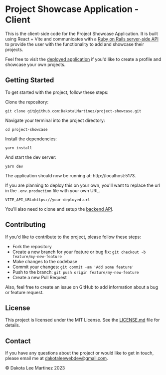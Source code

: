 # Project Showcase Application - Client

This is the client-side code for the Project Showcase Application. It is built using React + Vite and communicates with a [Ruby on Rails server-side API](https://github.com/DakotaLMartinez/project-showcase-api) to provide the user with the functionality to add and showcase their projects.

Feel free to visit the [deployed application](https://developer-project-showcase.netlify.app/) if you'd like to create a profile and showcase your own projects. 

## Getting Started
To get started with the project, follow these steps:

Clone the repository: 
```
git clone git@github.com:DakotaLMartinez/project-showcase.git

```
Navigate your terminal into the project directory:
```
cd project-showcase
```
Install the dependencies:
```
yarn install
```
And start the dev server:
```
yarn dev
```
The application should now be running at: http://localhost:5173.

If you are planning to deploy this on your own, you'll want to replace the url in the `.env.production` file with your own URL.
```
VITE_API_URL=https://your-deployed.url
```

You'll also need to clone and setup the [backend API](https://github.com/DakotaLMartinez/project-showcase-api).


## Contributing
If you'd like to contribute to the project, please follow these steps:

- Fork the repository
- Create a new branch for your feature or bug fix: `git checkout -b feature/my-new-feature`
- Make changes to the codebase
- Commit your changes: `git commit -am 'Add some feature'`
- Push to the branch: `git push origin feature/my-new-feature`
- Create a new Pull Request

Also, feel free to create an issue on GitHub to add information about a bug or feature request.

## License
This project is licensed under the MIT License. See the [LICENSE.md](./LICENSE.md) file for details.

## Contact
If you have any questions about the project or would like to get in touch, please email me at [dakotaleewebdev@gmail.com](mailto:dakotaleewebdev@gmail.com).


&copy; Dakota Lee Martinez 2023


